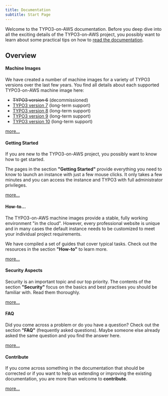 ```yaml
---
title: Documentation
subtitle: Start Page
---
```


Welcome to the TYPO3-on-AWS documentation. Before you deep dive into all the exciting details of the TYPO3-on-AWS project, you possibly want to learn about some practical tips on how to [read the documentation](how-to/read-this-documentation.md).

## Overview

<div class="card-container mt-4 mb-5">
    <div class="row">
        <div class="col-md-4">
            <div class="card rounded shadow h-100 box box-orange">
                <div class="card-body">
                    <h4 class="card-title text-left">
                        Machine Images
                    </h4>
                    <p class="card-text font-size-small">
                        We have created a number of machine images for a variety of TYPO3 versions over the last few years.
                        You find all details about each supported TYPO3-on-AWS machine image here:
                        <ul>
                            <li class="font-size-small"><del>TYPO3 version 6</del> (decommissioned)</li>
                            <li class="font-size-small"><a href="machine-images/typo3v7/" class="">TYPO3 version 7</a> (long-term support)</li>
                            <li class="font-size-small"><a href="machine-images/typo3v8/" class="">TYPO3 version 8</a> (long-term support)</li>
                            <li class="font-size-small"><a href="machine-images/typo3v9/" class="">TYPO3 version 9</a> (long-term support)</li>
                            <li class="font-size-small"><a href="machine-images/typo3v10/" class="">TYPO3 version 10</a> (long-term support)</li>
                        </ul>
                    </p>
                </div>
                <div class="card-footer bg-white text-center">
                    <a href="machine-images/" class="btn btn-orange btn-sm font-weight-bold rounded">
                        more...
                    </a>
                </div>
            </div>
        </div>
        <div class="col-md-4">
            <div class="card rounded shadow h-100 box box-orange">
                <div class="card-body">
                    <h4 class="card-title text-left">
                        Getting Started
                    </h4>
                    <p class="card-text font-size-small">
                        If you are new to the TYPO3-on-AWS project, you possibly want to know how to get started.
                    </p>
                    <p class="card-text font-size-small">
                        The pages in the section <strong>&quot;Getting Started&quot;</strong> provide everything you need to know to launch an instance with just a few mouse clicks. It only takes a few minutes and you can access the instance and TYPO3 with full administrator privileges.
                    </p>
                </div>
                <div class="card-footer bg-white text-center">
                    <a href="getting-started/" class="btn btn-orange btn-sm font-weight-bold rounded">
                        more...
                    </a>
                </div>
            </div>
        </div>
        <div class="col-md-4">
            <div class="card rounded shadow h-100 box box-orange">
                <div class="card-body">
                    <h4 class="card-title text-left">
                        How-to...
                    </h4>
                    <p class="card-text font-size-small">
                        The TYPO3-on-AWS machine images provide a stable, fully working environment &quot;in the cloud&quot;. However, every professional website is unique and in many cases the default instance needs to be customized to meet your individual project requirements.
                    </p>
                    <p class="card-text font-size-small">
                        We have compiled a set of guides that cover typical tasks. Check out the resources in the section <strong>&quot;How-to&quot;</strong> to learn more.
                    </p>
                </div>
                <div class="card-footer bg-white text-center">
                    <a href="how-to/" class="btn btn-orange btn-sm font-weight-bold rounded">
                        more...
                    </a>
                </div>
            </div>
        </div>
    </div>
</div>

<div class="card-container mt-4 mb-5">
    <div class="row">
        <div class="col-md-4">
            <div class="card rounded shadow h-100 box box-orange">
                <div class="card-body">
                    <h4 class="card-title text-left">
                        Security Aspects
                    </h4>
                    <p class="card-text font-size-small">
                        Security is an important topic and our top priority. The contents of the section <strong>&quot;Security&quot;</strong> focus on the basics and best practises you should be familiar with. Read them thoroughly.
                    </p>
                </div>
                <div class="card-footer bg-white text-center">
                    <a href="security/" class="btn btn-orange btn-sm font-weight-bold rounded">
                        more...
                    </a>
                </div>
            </div>
        </div>
        <div class="col-md-4">
            <div class="card rounded shadow h-100 box box-orange">
                <div class="card-body">
                    <h4 class="card-title text-left">
                        FAQ
                    </h4>
                    <p class="card-text font-size-small">
                        Did you come across a problem or do you have a question? Check out the section <strong>&quot;FAQ&quot;</strong> (frequently asked questions). Maybe someone else already asked the same question and you find the answer here.
                    </p>
                </div>
                <div class="card-footer bg-white text-center">
                    <a href="faq/" class="btn btn-orange btn-sm font-weight-bold rounded">
                        more...
                    </a>
                </div>
            </div>
        </div>
        <div class="col-md-4">
            <div class="card rounded shadow h-100 box box-orange">
                <div class="card-body">
                    <h4 class="card-title text-left">
                        Contribute
                    </h4>
                    <p class="card-text font-size-small">
                        If you come across something in the documentation that should be corrected or if you want to help us extending or improving the existing documentation, you are more than welcome to <strong>contribute</strong>.
                    </p>
                </div>
                <div class="card-footer bg-white text-center">
                    <a href="miscellaneous/contribute/" class="btn btn-orange btn-sm font-weight-bold rounded">
                        more...
                    </a>
                </div>
            </div>
        </div>
    </div>
</div>
